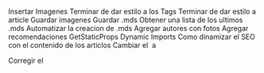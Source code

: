 Insertar Imagenes
Terminar de dar estilo a los Tags
Terminar de dar estilo a article
Guardar imagenes
Guardar .mds
Obtener una lista de los ultimos .mds
Automatizar la creacion de .mds
Agregar autores con fotos
Agregar recomendaciones
GetStaticProps
Dynamic Imports
Como dinamizar el SEO con el contenido de los articlos
Cambiar el <img /> a <Image />

Corregir el <p>

